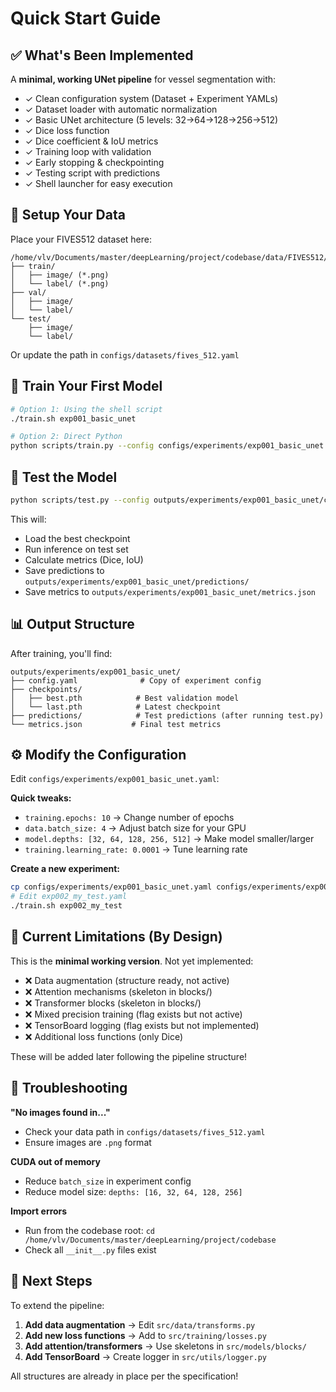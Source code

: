 # Quick Start Guide

## ✅ What's Been Implemented

A **minimal, working UNet pipeline** for vessel segmentation with:

- ✓ Clean configuration system (Dataset + Experiment YAMLs)
- ✓ Dataset loader with automatic normalization
- ✓ Basic UNet architecture (5 levels: 32→64→128→256→512)
- ✓ Dice loss function
- ✓ Dice coefficient & IoU metrics
- ✓ Training loop with validation
- ✓ Early stopping & checkpointing
- ✓ Testing script with predictions
- ✓ Shell launcher for easy execution

## 📁 Setup Your Data

Place your FIVES512 dataset here:
```
/home/vlv/Documents/master/deepLearning/project/codebase/data/FIVES512/
├── train/
│   ├── image/ (*.png)
│   └── label/ (*.png)
├── val/
│   ├── image/
│   └── label/
└── test/
    ├── image/
    └── label/
```

Or update the path in `configs/datasets/fives_512.yaml`

## 🚀 Train Your First Model

```bash
# Option 1: Using the shell script
./train.sh exp001_basic_unet

# Option 2: Direct Python
python scripts/train.py --config configs/experiments/exp001_basic_unet.yaml
```

## 🧪 Test the Model

```bash
python scripts/test.py --config outputs/experiments/exp001_basic_unet/config.yaml
```

This will:
- Load the best checkpoint
- Run inference on test set
- Calculate metrics (Dice, IoU)
- Save predictions to `outputs/experiments/exp001_basic_unet/predictions/`
- Save metrics to `outputs/experiments/exp001_basic_unet/metrics.json`

## 📊 Output Structure

After training, you'll find:
```
outputs/experiments/exp001_basic_unet/
├── config.yaml              # Copy of experiment config
├── checkpoints/
│   ├── best.pth            # Best validation model
│   └── last.pth            # Latest checkpoint
├── predictions/            # Test predictions (after running test.py)
└── metrics.json           # Final test metrics
```

## ⚙️ Modify the Configuration

Edit `configs/experiments/exp001_basic_unet.yaml`:

**Quick tweaks:**
- `training.epochs: 10` → Change number of epochs
- `data.batch_size: 4` → Adjust batch size for your GPU
- `model.depths: [32, 64, 128, 256, 512]` → Make model smaller/larger
- `training.learning_rate: 0.0001` → Tune learning rate

**Create a new experiment:**
```bash
cp configs/experiments/exp001_basic_unet.yaml configs/experiments/exp002_my_test.yaml
# Edit exp002_my_test.yaml
./train.sh exp002_my_test
```

## 🔧 Current Limitations (By Design)

This is the **minimal working version**. Not yet implemented:
- ❌ Data augmentation (structure ready, not active)
- ❌ Attention mechanisms (skeleton in blocks/)
- ❌ Transformer blocks (skeleton in blocks/)
- ❌ Mixed precision training (flag exists but not active)
- ❌ TensorBoard logging (flag exists but not implemented)
- ❌ Additional loss functions (only Dice)

These will be added later following the pipeline structure!

## 🐛 Troubleshooting

**"No images found in..."**
- Check your data path in `configs/datasets/fives_512.yaml`
- Ensure images are `.png` format

**CUDA out of memory**
- Reduce `batch_size` in experiment config
- Reduce model size: `depths: [16, 32, 64, 128, 256]`

**Import errors**
- Run from the codebase root: `cd /home/vlv/Documents/master/deepLearning/project/codebase`
- Check all `__init__.py` files exist

## 📝 Next Steps

To extend the pipeline:

1. **Add data augmentation** → Edit `src/data/transforms.py`
2. **Add new loss functions** → Add to `src/training/losses.py`
3. **Add attention/transformers** → Use skeletons in `src/models/blocks/`
4. **Add TensorBoard** → Create logger in `src/utils/logger.py`

All structures are already in place per the specification! 